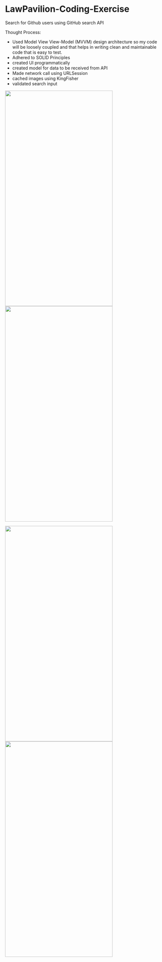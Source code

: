 # LawPavilion-Coding-Exercise
Search for Github users using GitHub search API


Thought Process:
- Used Model View View-Model (MVVM) design architecture so my code will be loosely coupled
  and that helps in writing clean and maintainable code that is easy to test.
- Adhered to SOLID Principles
- created UI programmatically
- created model for data to be received from API
- Made network call using URLSession
- cached images using KingFisher
- validated search input


<img src = "https://user-images.githubusercontent.com/32143087/169511614-4b7db1c7-ea64-4ea6-8c47-a3867796630c.png" width = "350" height = "700"/>   <img src = "https://user-images.githubusercontent.com/32143087/169511627-b90064ac-3e1e-4259-8b0a-9f2a1580fdfb.png" width = "350" height = "700"/>

<img src = "https://user-images.githubusercontent.com/32143087/170257244-7418125f-8424-4e26-b725-6a6dc566da10.png" width = "350" height = "700"/>   <img src = "https://user-images.githubusercontent.com/32143087/170257313-e1615bdb-1223-4bba-8ba9-5a65c3a9150f.png" width = "350" height = "700"/>
